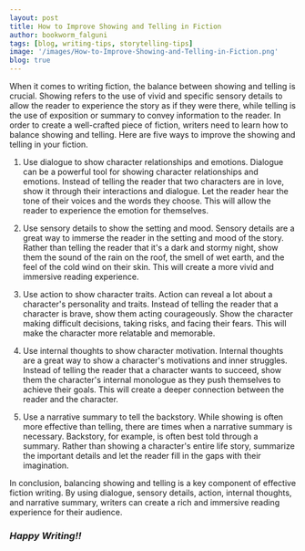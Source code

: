```yaml
---
layout: post
title: How to Improve Showing and Telling in Fiction
author: bookworm_falguni
tags: [blog, writing-tips, storytelling-tips]
image: '/images/How-to-Improve-Showing-and-Telling-in-Fiction.png'
blog: true
---
```

When it comes to writing fiction, the balance between showing and telling is crucial. Showing refers to the use of vivid and specific sensory details to allow the reader to experience the story as if they were there, while telling is the use of exposition or summary to convey information to the reader. In order to create a well-crafted piece of fiction, writers need to learn how to balance showing and telling. Here are five ways to improve the showing and telling in your fiction.

1.	Use dialogue to show character relationships and emotions. 
Dialogue can be a powerful tool for showing character relationships and emotions. Instead of telling the reader that two characters are in love, show it through their interactions and dialogue. Let the reader hear the tone of their voices and the words they choose. This will allow the reader to experience the emotion for themselves.

2.	Use sensory details to show the setting and mood. 
Sensory details are a great way to immerse the reader in the setting and mood of the story. Rather than telling the reader that it's a dark and stormy night, show them the sound of the rain on the roof, the smell of wet earth, and the feel of the cold wind on their skin. This will create a more vivid and immersive reading experience.

3.	Use action to show character traits. 
Action can reveal a lot about a character's personality and traits. Instead of telling the reader that a character is brave, show them acting courageously. Show the character making difficult decisions, taking risks, and facing their fears. This will make the character more relatable and memorable.

4.	Use internal thoughts to show character motivation. 
Internal thoughts are a great way to show a character's motivations and inner struggles. Instead of telling the reader that a character wants to succeed, show them the character's internal monologue as they push themselves to achieve their goals. This will create a deeper connection between the reader and the character.

5.	Use a narrative summary to tell the backstory. 
While showing is often more effective than telling, there are times when a narrative summary is necessary. Backstory, for example, is often best told through a summary. Rather than showing a character's entire life story, summarize the important details and let the reader fill in the gaps with their imagination.

In conclusion, balancing showing and telling is a key component of effective fiction writing. By using dialogue, sensory details, action, internal thoughts, and narrative summary, writers can create a rich and immersive reading experience for their audience. 


### ***Happy Writing!!***
